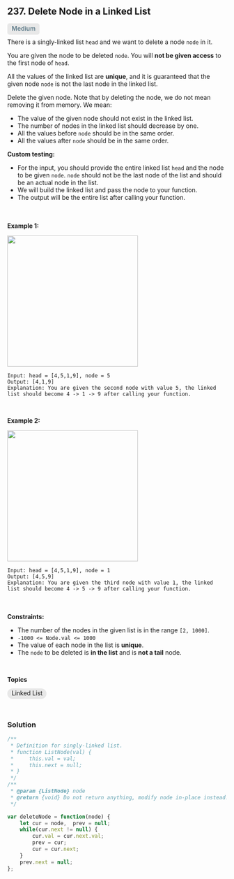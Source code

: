 
<style>
    .level {
        background-color:#E8E8E8;
        padding:3px 9px 6px 10px;
        border-radius:5px;
        color:#607d8b;
        font-weight:600;
    } 
    .topics {
        background-color:#E8E8E8;
        padding:2px 9px 5px 10px;
        border-radius:13px;
    }
</style>

## 237. Delete Node in a Linked List
<span class="level" >Medium</span>

There is a singly-linked list ```head``` and we want to delete a node ```node``` in it.

You are given the node to be deleted ```node```. You will **not be given access** to the first node of ```head```.

All the values of the linked list are **unique**, and it is guaranteed that the given node ```node``` is not the last node in the linked list.

Delete the given node. Note that by deleting the node, we do not mean removing it from memory. We mean:
- The value of the given node should not exist in the linked list.
- The number of nodes in the linked list should decrease by one.
- All the values before ```node``` should be in the same order.
- All the values after ```node``` should be in the same order.


**Custom testing:**
- For the input, you should provide the entire linked list ```head``` and the node to be given ```node```. ```node``` should not be the last node of the list and should be an actual node in the list.
- We will build the linked list and pass the node to your function.
- The output will be the entire list after calling your function.


<br><br>
**Example 1:** 

<img src="https://assets.leetcode.com/uploads/2020/09/01/node1.jpg" width="300px"/>

<br>  

```
Input: head = [4,5,1,9], node = 5
Output: [4,1,9]
Explanation: You are given the second node with value 5, the linked list should become 4 -> 1 -> 9 after calling your function.
```

<br> 

**Example 2:**

<img src="https://assets.leetcode.com/uploads/2020/09/01/node2.jpg" width="300px"/>

<br>  

```
Input: head = [4,5,1,9], node = 1
Output: [4,5,9]
Explanation: You are given the third node with value 1, the linked list should become 4 -> 5 -> 9 after calling your function.
```

<br><br>
**Constraints:**
- The number of the nodes in the given list is in the range ```[2, 1000]```.
- ```-1000 <= Node.val <= 1000```
- The value of each node in the list is **unique**.
- The ```node``` to be deleted is **in the list** and is **not a tail** node.

<br>

**Topics** <br>

<span class="topics" >Linked List</span>

<br>

### Solution
```javascript
/**
 * Definition for singly-linked list.
 * function ListNode(val) {
 *     this.val = val;
 *     this.next = null;
 * }
 */
/**
 * @param {ListNode} node
 * @return {void} Do not return anything, modify node in-place instead.
 */

var deleteNode = function(node) {
    let cur = node,  prev = null;
    while(cur.next != null) {
        cur.val = cur.next.val;
        prev = cur;
        cur = cur.next;
    }
    prev.next = null;
};
```

